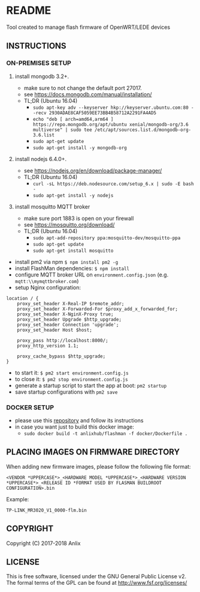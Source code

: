 # README #

Tool created to manage flash firmware of OpenWRT/LEDE devices

## INSTRUCTIONS ##

### ON-PREMISES SETUP ###

1. install mongodb 3.2+.
    * make sure to not change the default port 27017.
	* see https://docs.mongodb.com/manual/installation/
	* TL;DR (Ubuntu 16.04)
		* `sudo apt-key adv --keyserver hkp://keyserver.ubuntu.com:80 --recv 2930ADAE8CAF5059EE73BB4B58712A2291FA4AD5`
		* `echo "deb [ arch=amd64,arm64 ] https://repo.mongodb.org/apt/ubuntu xenial/mongodb-org/3.6 multiverse" | sudo tee /etc/apt/sources.list.d/mongodb-org-3.6.list`
		* `sudo apt-get update`
		* `sudo apt-get install -y mongodb-org`
2. install nodejs 6.4.0+.
	* see https://nodejs.org/en/download/package-manager/
	* TL;DR (Ubuntu 16.04)
		* `curl -sL https://deb.nodesource.com/setup_6.x | sudo -E bash -`
		* `sudo apt-get install -y nodejs`

3. install mosquitto MQTT broker
	* make sure port 1883 is open on your firewall
	* see https://mosquitto.org/download/
	* TL;DR (Ubuntu 16.04)
		* `sudo apt-add-repository ppa:mosquitto-dev/mosquitto-ppa`
		* `sudo apt-get update`
		* `sudo apt-get install mosquitto` 

* install pm2 via npm `$ npm install pm2 -g`
* install FlashMan dependencies: `$ npm install`
* configure MQTT broker URL on `environment.config.json` (e.g. `mqtt:\\mymqttbroker.com`)
* setup Nginx configuration:

```
location / {
	proxy_set_header X-Real-IP $remote_addr;
	proxy_set_header X-Forwarded-For $proxy_add_x_forwarded_for;
	proxy_set_header X-NginX-Proxy true;
	proxy_set_header Upgrade $http_upgrade;
	proxy_set_header Connection 'upgrade';
	proxy_set_header Host $host;

	proxy_pass http://localhost:8000/;
	proxy_http_version 1.1;

	proxy_cache_bypass $http_upgrade;
}
```

* to start it: `$ pm2 start environment.config.js`
* to close it: `$ pm2 stop environment.config.js`
* generate a startup script to start the app at boot: `pm2 startup`
* save startup configurations with `pm2 save`

### DOCKER SETUP ###

* please use this [repository](https://github.com/guisenges/docker-flashman) and follow its instructions
* in case you want just to build this docker image:
	* `sudo docker build -t anlixhub/flashman -f docker/Dockerfile .`

## PLACING IMAGES ON FIRMWARE DIRECTORY ##

When adding new firmware images, please follow the following file format:

`<VENDOR *UPPERCASE*>_<HARDWARE MODEL *UPPERCASE*>_<HARDWARE VERSION *UPPERCASE*>_<RELEASE ID *FORMAT USED BY FLASMAN BUILDROOT CONFIGURATION>.bin`

Example:

`TP-LINK_MR3020_V1_0000-flm.bin`

## COPYRIGHT ##

Copyright (C) 2017-2018 Anlix

## LICENSE ##

This is free software, licensed under the GNU General Public License v2.
The formal terms of the GPL can be found at http://www.fsf.org/licenses/
